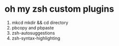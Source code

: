 # oh my zsh custom plugins

1. mkcd mkdir && cd directory
2. pbcopy and pbpaste
3. zsh-autosuggestions
4. zsh-syntax-highlighting
